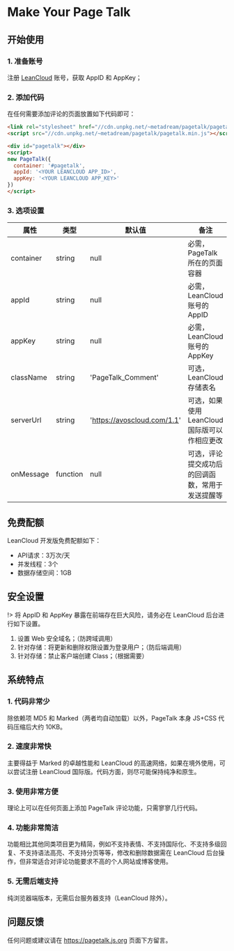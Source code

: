 # Make Your Page Talk

## 开始使用

### 1. 准备账号

注册 [LeanCloud](https://leancloud.cn/) 账号，获取 AppID 和 AppKey；

### 2. 添加代码

在任何需要添加评论的页面放置如下代码即可：

```html
<link rel="stylesheet" href="//cdn.unpkg.net/~metadream/pagetalk/pagetalk.min.css"/>
<script src="//cdn.unpkg.net/~metadream/pagetalk/pagetalk.min.js"></script>

<div id="pagetalk"></div>
<script>
new PageTalk({
  container: '#pagetalk',
  appId: '<YOUR LEANCLOUD APP_ID>',
  appKey: '<YOUR LEANCLOUD APP_KEY>'
})
</script>
```

### 3. 选项设置

| 属性      | 类型     | 默认值                      | 备注                                             |
| --------- | -------- | --------------------------- | ------------------------------------------------ |
| container | string   | null                        | 必需，PageTalk 所在的页面容器                    |
| appId     | string   | null                        | 必需，LeanCloud 账号的 AppID                     |
| appKey    | string   | null                        | 必需，LeanCloud 账号的 AppKey                    |
| className | string   | 'PageTalk_Comment'          | 可选，LeanCloud 存储表名                         |
| serverUrl | string   | 'https://avoscloud.com/1.1' | 可选，如果使用 LeanCloud 国际版可以作相应更改    |
| onMessage | function | null                        | 可选，评论提交成功后的回调函数，常用于发送提醒等 |

## 免费配额

LeanCloud 开发版免费配额如下：

- API请求：3万次/天
- 并发线程：3个
- 数据存储空间：1GB

## 安全设置

!> 将 AppID 和 AppKey 暴露在前端存在巨大风险，请务必在 LeanCloud
后台进行如下设置。

1. 设置 Web 安全域名；（防跨域调用）
2. 针对存储：将更新和删除权限设置为登录用户；（防后端调用）
3. 针对存储：禁止客户端创建 Class；（根据需要）

## 系统特点

### 1. 代码非常少

除依赖项 MD5 和 Marked（两者均自动加载）以外，PageTalk 本身 JS+CSS
代码压缩后大约 10KB。

### 2. 速度非常快

主要得益于 Marked 的卓越性能和 LeanCloud
的高速网络，如果在境外使用，可以尝试注册 LeanCloud
国际版。代码方面，则尽可能保持纯净和原生。

### 3. 使用非常方便

理论上可以在任何页面上添加 PageTalk 评论功能，只需寥寥几行代码。

### 4. 功能非常简洁

功能相比其他同类项目更为精简，例如不支持表情、不支持国际化、不支持多级回复、不支持语法高亮、不支持分页等等，修改和删除数据需在
LeanCloud 后台操作，但非常适合对评论功能要求不高的个人网站或博客使用。

### 5. 无需后端支持

纯浏览器端版本，无需后台服务器支持（LeanCloud 除外）。

## 问题反馈

任何问题或建议请在 https://pagetalk.js.org 页面下方留言。
